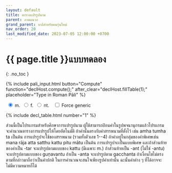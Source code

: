 ```yaml
---
layout: default
title: ตารางแปรรูปนาม
parent: ภาคผนวก
grand_parent: บาลีสำหรับคนรุ่นใหม่
nav_order: 20
last_modified_date: 2023-07-05 12:00:00 +0700
---
```


# {{ page.title }}แบบทดลอง
{: .no_toc }

{% include pali_input.html button="Compute" function="declHost.compute();" after_clear="declHost.fillTable(1);" placeholder="Type in Roman Pāli" %}
<div>
<span style="padding: 3px">
<label for="gendm"><input type="radio" id="gendm" name="gender-radio" value="m" onChange="declHost.compute();" checked> m.</label>&nbsp;
<label for="gendf"><input type="radio" id="gendf" name="gender-radio" value="f" onChange="declHost.compute();"> f.</label>&nbsp;
<label for="gendn"><input type="radio" id="gendn" name="gender-radio" value="n" onChange="declHost.compute();"> nt.</label>
</span>&nbsp;
<span><label for="forcegen"><input type="checkbox" id="forcegen" onChange="declHost.compute();"> Force generic</label></span>
<span class="label" id="wordclass" style="display:none;"></span><span class="label label-green" id="computed" style="display:none;">computed</span>
</div>

{% include decl_table.html number="1" %}

<script src="{{ site.jsassets_url }}/declhost.js"></script>
<script>
declHost.paliInput = paliInput;
declHost.init(declension);
</script>

ส่วนนี้เป็นโปรแกรมสำหรับศึกษาการแปรรูปนาม ผู้ใช้สามารถป้อนคำในรูปพจนานุกรมแล้วโปรแกรมจะคำนวณตารางการแปรรูปให้โดยอัตโนมัติ ถ้าคำนั้นตรงกับคำสรรพนามที่ตั้งไว้ เช่น amha tumha ta เป็นต้น การแปรรูปจะใช้ของสรรพนาม (รวมทั้งตัวเลข 1--4) ถ้าคำอยู่ในกลุ่มของคำพิเศษเช่น mana rāja atta satthu kattu pitu mātu เป็นต้น การแปรรูปจะเป็นแบบพิเศษ และถ้าส่วนท้ายของคำเป็น -tar จะแปรรูปตามแบบของ kattu (มีเฉพาะ m.) ถ้าส่วนท้ายเป็น -ant (ไม่ใช่ -antu) จะแปรรูปตามแบบของ guṇavantu ถ้าเป็น -anta จะแปรรูปตาม gacchanta ถ้าเงื่อนไขไม่ตรงตามที่กล่าวมาถือว่าเป็นคำปกติ ในการคำนวณจะสนใจเพียงรูปคำเท่านั้น ฉะนั้นคำต่าง ๆ ที่ได้อาจจะไม่มีความหมายก็ได้


